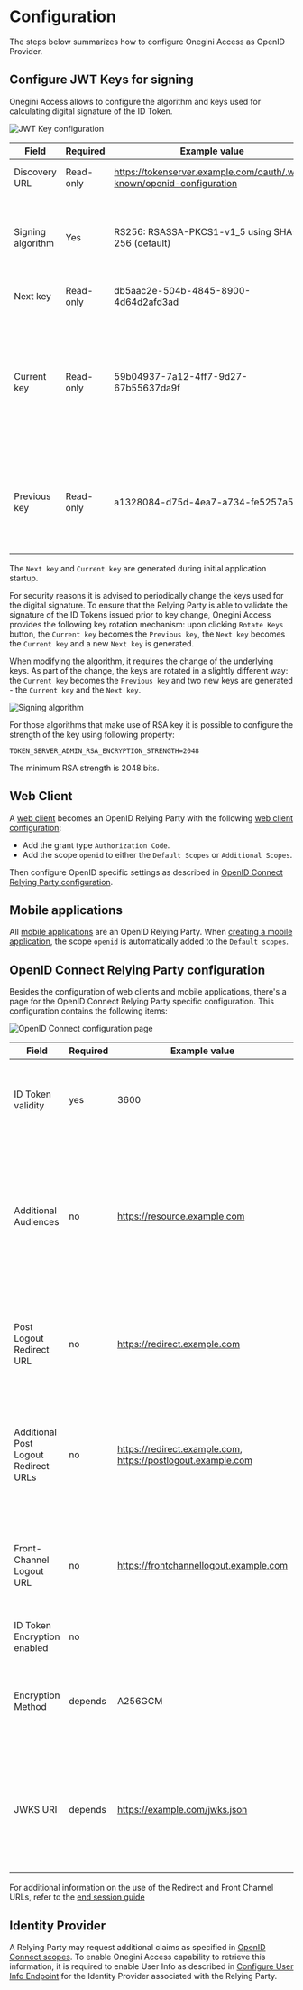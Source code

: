 # Configuration

The steps below summarizes how to configure Onegini Access as OpenID Provider.

## Configure JWT Keys for signing
Onegini Access allows to configure the algorithm and keys used for calculating digital signature of the ID Token.

![JWT Key configuration](img/jwt-key-configuration.png)

| Field                             | Required  | Example value                                                           | Details
|-----------------------------------|-----------|-------------------------------------------------------------------------|------------------------------------------------------------------------
| Discovery URL                     | Read-only | https://tokenserver.example.com/oauth/.well-known/openid-configuration  | URL to Discovery endpoint
| Signing algorithm                 | Yes       | RS256: RSASSA-PKCS1-v1_5 using SHA-256 (default)                        | The algorithm used for generating digital signature in JWT
| Next key                          | Read-only | db5aac2e-504b-4845-8900-4d64d2afd3ad                                    | Identifier of the `Next key`
| Current key                       | Read-only | 59b04937-7a12-4ff7-9d27-67b55637da9f                                    | Identifier of the `Current key`. This is the identifier referenced in `KID` field of the currently issued ID Tokens.
| Previous key                      | Read-only | a1328084-d75d-4ea7-a734-fe5257a5faff                                    | Identifier of the `Previous key`. This field is empty upon initial creation of the keys.

The `Next key` and `Current key` are generated during initial application startup.

For security reasons it is advised to periodically change the keys used for the digital signature. To ensure that the Relying Party 
is able to validate the signature of the ID Tokens issued prior to key change, Onegini Access provides the following key rotation mechanism:
upon clicking `Rotate Keys` button, the `Current key` becomes the `Previous key`, the `Next key` becomes the `Current key` and a new `Next key`
is generated.

When modifying the algorithm, it requires the change of the underlying keys. As part of the change, the keys are rotated in a slightly 
different way: the `Current key` becomes the `Previous key` and two new keys are generated - the `Current key` and the `Next key`.

![Signing algorithm](img/jwt-key-signing-algorithm.png)

For those algorithms that make use of RSA key it is possible to configure the strength of the key using following property:

```
TOKEN_SERVER_ADMIN_RSA_ENCRYPTION_STRENGTH=2048
```

The minimum RSA strength is 2048 bits.

## Web Client

A [web client](../../web-clients/index.md) becomes an OpenID Relying Party with the following [web client configuration](../../web-clients/web-client-configuration.md):  

* Add the grant type `Authorization Code`.
* Add the scope `openid` to either the `Default Scopes` or `Additional Scopes`.

Then configure OpenID specific settings as described in [OpenID Connect Relying Party configuration](#openid-connect-relying-party-configuration).

## Mobile applications

All [mobile applications](../../mobile-apps/index.md) are an OpenID Relying Party. When [creating a mobile application](../../mobile-apps/app-configuration/app-configuration.md),
 the scope `openid` is automatically added to the `Default scopes`.

## OpenID Connect Relying Party configuration

Besides the configuration of web clients and mobile applications, there's a page for the OpenID Connect Relying Party specific configuration. This configuration
contains the following items: 

![OpenID Connect configuration page](../../web-clients/img/openid-connect-configuration.png)

| Field                                 | Required | Example value                                  | Details
|---------------------------------------|----------|------------------------------------------------|---------------------------------------------------------------------------------------------------------------------------------------------------------------------------------------------
| ID Token validity                     | yes      | 3600                                           | Number of seconds an ID Token is valid. It is used to calculate the `exp` expiration date claim in the ID Token.
| Additional Audiences                  | no       | https://resource.example.com                   | A list of case sensitive strings that identify the intended audience of the issued ID Token. It is used to populate `aud` claim in the ID Token in combination with the `Client ID` which is always included.
| Post Logout Redirect URL              | no       | https://redirect.example.com                   | This is Primary/Default Post Logout URL. The user will be redirected to this URL if no other URL is specified in the end session request.
| Additional Post Logout Redirect URLs  | no       | https://redirect.example.com, https://postlogout.example.com   | A list of additional Post Logout Redirect URLs. This list contains the potential URLs that could be specified to be redirected to as part of the end session request.
| Front-Channel Logout URL              | no       | https://frontchannellogout.example.com         | A URL reachable on the Relying Party that will invalidate the session. This will be triggered after a successful logout via the end session page.
| ID Token Encryption enabled           | no       |                                                | Enabling/Disabling ID Token encryption
| Encryption Method                     | depends  | A256GCM                                        | The encryption method that is used to encrypt the ID Token. Required when `ID token Encryption Enabled` is checked.
| JWKS URI                              | depends  | https://example.com/jwks.json                  | JSON Web Key Set (JWKS) endpoint which contains JSON Web Keys (JWK) used to encrypt the ID Token. Required when `ID Token Encryption enabled` is checked.

For additional information on the use of the Redirect and Front Channel URLs, refer to the [end session guide](../session-management/end-session-guide.md)

## Identity Provider
A Relying Party may request additional claims as specified in [OpenID Connect scopes](../overview/scopes-and-claims.md).
To enable Onegini Access capability to retrieve this information, it is required to enable User Info as described in
[Configure User Info Endpoint](../../general-app-config/identity-providers/identity-providers.md#configure-user-info-endpoint) for the Identity Provider associated
with the Relying Party.